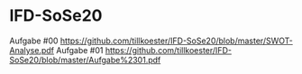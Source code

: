 # IFD-SoSe20

Aufgabe #00
https://github.com/tillkoester/IFD-SoSe20/blob/master/SWOT-Analyse.pdf
Aufgabe #01
https://github.com/tillkoester/IFD-SoSe20/blob/master/Aufgabe%2301.pdf
